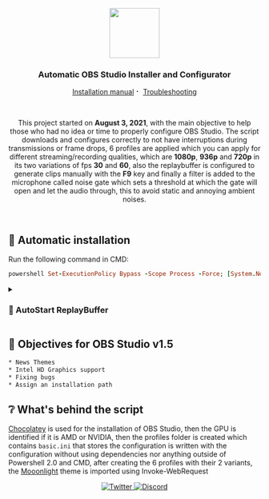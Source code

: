 <p align="center">

  <img src="https://jdleongomez.info/es/post/obs/featured.png" height="100">
  
  <h3 align="center">Automatic OBS Studio Installer and Configurator</h3>
  
<p align="center">
<a href="https://github.com/Matishzz/OBS-Studio/blob/main/Installation%20manual.md">Installation manual</a>
⠂ 
<a href="https://github.com/Matishzz/OBS-Studio/blob/main/Troubleshooting.md">Troubleshooting</a> 

</p>

<br>

<p align="center">
This project started on <b>August 3, 2021</b>, with the main objective to help those who had no idea or time to properly configure OBS Studio. 
The script downloads and configures correctly to not have interruptions during transmissions or frame drops, 6 profiles are applied which you can apply for different streaming/recording qualities, which are <b>1080p</b>, <b>936p</b> and <b>720p</b> in its two variations of fps <b>30</b> and <b>60</b>, also the replaybuffer is configured to generate clips manually with the <b>F9</b> key and finally a filter is added to the microphone called noise gate which sets a threshold at which the gate will open and let the audio through, this to avoid static and annoying ambient noises.
</p>

<br>

🚀 Automatic installation
---------------
Run the following command in CMD:
```ruby
powershell Set-ExecutionPolicy Bypass -Scope Process -Force; [System.Net.ServicePointManager]::SecurityProtocol = [System.Net.ServicePointManager]::SecurityProtocol -bor 3072; Invoke-WebRequest -Uri "https://github.com/Matishzz/OBS-Studio/releases/download/v1.0/OBS.Studio.v1.0.bat" -OutFile "$env:TEMP\OBS.Studio.v1.0.bat"; Start-Process -FilePath "$env:TEMP\OBS.Studio.v1.0.bat"
```

<details>
<summary> <h3>🔗 AutoStart ReplayBuffer </h3> </summary>
The ReplayBuffer is the best option compared to all competing applications, but for ReplayBuffer to work it has to be run from OBS Studio or open OBS Studio with a parameter called `--startreplaybuffer`. That is our strategy to run it at startup, this script imports a `.bat` in shell:startup which opens OBS Studio with this parameter so that after windows starts OBS Studio runs with ReplayBuffer activated and ready for you to take clips.


Run the following command in CMD:
```ruby
powershell Set-ExecutionPolicy Bypass -Scope Process -Force; [System.Net.ServicePointManager]::SecurityProtocol = [System.Net.ServicePointManager]::SecurityProtocol -bor 3072; Invoke-WebRequest "https://github.com/Matishzz/OBS-Studio/releases/download/v1.0/ReplayBuffer.bat" -OutFile '%appdata%\Microsoft\Windows\Start Menu\Programs\Startup\ReplayBuffer.bat'
```
<br> 

If you want to remove it put this in CMD
```ruby
del "%appdata%\Microsoft\Windows\Start Menu\Programs\Startup\ReplayBuffer.bat"
```

 <h3 align="center"> :exclamation: If you experience problems running the script, you should manually move the <a href="https://github.com/Matishzz/OBS-Studio/releases/download/v1.0/ReplayBuffer.bat">Replaybuffer.bat</a> to shell:startup (Win + R > shell:startup) :exclamation: </h3>

<hr>
</details>

📜 Objectives for OBS Studio v1.5
---------------

```sh
* News Themes
* Intel HD Graphics support 
* Fixing bugs
* Assign an installation path
```


❔ What's behind the script
---------------
<a href="https://chocolatey.org/">Chocolatey</a> is used for the installation of OBS Studio, then the GPU is identified if it is AMD or NVIDIA, then the profiles folder is created which contains ``basic.ini`` that stores the configuration is written with the configuration without using dependencies nor anything outside of Powershell 2.0 and CMD, after creating the 6 profiles with their 2 variants, the <a href="https://github.com/WyzzyMoon/Moonlight/releases/tag/v1.0">Mooonlight</a> theme is imported using Invoke-WebRequest

<p align="center">
  <a href="https://twitter.com/Matishzz">
    <img src="https://img.shields.io/badge/-Twitter-black?style=for-the-badge&logo=twitter" alt="Twitter">
  </a>
  <a href="https://discord.io/MatishzzTweaking">
    <img src="https://img.shields.io/badge/-Discord-black?style=for-the-badge&logo=discord" alt="Discord">
  </a>
</p>


